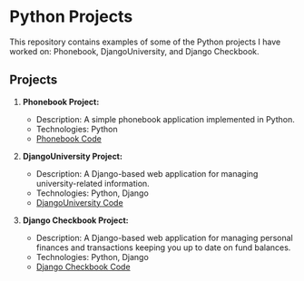 # Python Projects

This repository contains examples of some of the Python projects I have worked on: Phonebook, DjangoUniversity, and Django Checkbook.

## Projects

1. **Phonebook Project:**
   - Description: A simple phonebook application implemented in Python.
   - Technologies: Python
   - [Phonebook Code](https://github.com/judahkirkwood/PythonProjects/tree/main/project_phonebook)

2. **DjangoUniversity Project:**
   - Description: A Django-based web application for managing university-related information.
   - Technologies: Python, Django
   - [DjangoUniversity Code](https://github.com/judahkirkwood/PythonProjects/tree/main/DjangoUniversity)

3. **Django Checkbook Project:**
   - Description: A Django-based web application for managing personal finances and transactions keeping you up to date on fund balances.
   - Technologies: Python, Django
   - [Django Checkbook Code](https://github.com/judahkirkwood/PythonProjects/tree/main/Django_Checkbook_Project)
